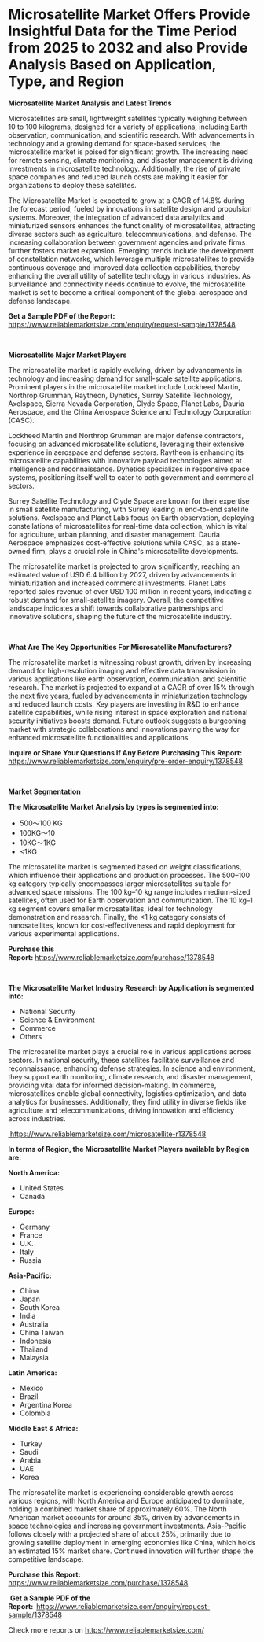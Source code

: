 <p><h1>Microsatellite Market Offers Provide Insightful Data for the Time Period from 2025 to 2032 and also Provide Analysis Based on Application, Type, and Region</h1></p><p><strong>Microsatellite Market Analysis and Latest Trends</strong></p>
<p><p>Microsatellites are small, lightweight satellites typically weighing between 10 to 100 kilograms, designed for a variety of applications, including Earth observation, communication, and scientific research. With advancements in technology and a growing demand for space-based services, the microsatellite market is poised for significant growth. The increasing need for remote sensing, climate monitoring, and disaster management is driving investments in microsatellite technology. Additionally, the rise of private space companies and reduced launch costs are making it easier for organizations to deploy these satellites.</p><p>The Microsatellite Market is expected to grow at a CAGR of 14.8% during the forecast period, fueled by innovations in satellite design and propulsion systems. Moreover, the integration of advanced data analytics and miniaturized sensors enhances the functionality of microsatellites, attracting diverse sectors such as agriculture, telecommunications, and defense. The increasing collaboration between government agencies and private firms further fosters market expansion. Emerging trends include the development of constellation networks, which leverage multiple microsatellites to provide continuous coverage and improved data collection capabilities, thereby enhancing the overall utility of satellite technology in various industries. As surveillance and connectivity needs continue to evolve, the microsatellite market is set to become a critical component of the global aerospace and defense landscape.</p></p>
<p><strong>Get a Sample PDF of the Report:&nbsp;</strong> <a href="https://www.reliablemarketsize.com/enquiry/request-sample/1378548?utm_campaign=1884&utm_medium=2&utm_source=Github&utm_content=ia&utm_term=23022025&utm_id=microsatellite">https://www.reliablemarketsize.com/enquiry/request-sample/1378548</a></p>
<p>&nbsp;</p>
<p><strong>Microsatellite Major Market Players</strong></p>
<p><p>The microsatellite market is rapidly evolving, driven by advancements in technology and increasing demand for small-scale satellite applications. Prominent players in the microsatellite market include Lockheed Martin, Northrop Grumman, Raytheon, Dynetics, Surrey Satellite Technology, Axelspace, Sierra Nevada Corporation, Clyde Space, Planet Labs, Dauria Aerospace, and the China Aerospace Science and Technology Corporation (CASC). </p><p>Lockheed Martin and Northrop Grumman are major defense contractors, focusing on advanced microsatellite solutions, leveraging their extensive experience in aerospace and defense sectors. Raytheon is enhancing its microsatellite capabilities with innovative payload technologies aimed at intelligence and reconnaissance. Dynetics specializes in responsive space systems, positioning itself well to cater to both government and commercial sectors.</p><p>Surrey Satellite Technology and Clyde Space are known for their expertise in small satellite manufacturing, with Surrey leading in end-to-end satellite solutions. Axelspace and Planet Labs focus on Earth observation, deploying constellations of microsatellites for real-time data collection, which is vital for agriculture, urban planning, and disaster management. Dauria Aerospace emphasizes cost-effective solutions while CASC, as a state-owned firm, plays a crucial role in China's microsatellite developments.</p><p>The microsatellite market is projected to grow significantly, reaching an estimated value of USD 6.4 billion by 2027, driven by advancements in miniaturization and increased commercial investments. Planet Labs reported sales revenue of over USD 100 million in recent years, indicating a robust demand for small-satellite imagery. Overall, the competitive landscape indicates a shift towards collaborative partnerships and innovative solutions, shaping the future of the microsatellite industry.</p></p>
<p>&nbsp;</p>
<p><strong>What Are The Key Opportunities For Microsatellite Manufacturers?</strong></p>
<p><p>The microsatellite market is witnessing robust growth, driven by increasing demand for high-resolution imaging and effective data transmission in various applications like earth observation, communication, and scientific research. The market is projected to expand at a CAGR of over 15% through the next five years, fueled by advancements in miniaturization technology and reduced launch costs. Key players are investing in R&D to enhance satellite capabilities, while rising interest in space exploration and national security initiatives boosts demand. Future outlook suggests a burgeoning market with strategic collaborations and innovations paving the way for enhanced microsatellite functionalities and applications.</p></p>
<p><strong>Inquire or Share Your Questions If Any Before Purchasing This Report:</strong> <a href="https://www.reliablemarketsize.com/enquiry/pre-order-enquiry/1378548?utm_campaign=1884&utm_medium=2&utm_source=Github&utm_content=ia&utm_term=23022025&utm_id=microsatellite">https://www.reliablemarketsize.com/enquiry/pre-order-enquiry/1378548</a></p>
<p>&nbsp;</p>
<p><strong>Market Segmentation</strong></p>
<p><strong>The Microsatellite Market Analysis by types is segmented into:</strong></p>
<p><ul><li>500～100 KG</li><li>100KG～10</li><li>10KG～1KG</li><li><1KG</li></ul></p>
<p><p>The microsatellite market is segmented based on weight classifications, which influence their applications and production processes. The 500–100 kg category typically encompasses larger microsatellites suitable for advanced space missions. The 100 kg–10 kg range includes medium-sized satellites, often used for Earth observation and communication. The 10 kg–1 kg segment covers smaller microsatellites, ideal for technology demonstration and research. Finally, the <1 kg category consists of nanosatellites, known for cost-effectiveness and rapid deployment for various experimental applications.</p></p>
<p><strong>Purchase this Report:&nbsp;</strong><a href="https://www.reliablemarketsize.com/purchase/1378548?utm_campaign=1884&utm_medium=2&utm_source=Github&utm_content=ia&utm_term=23022025&utm_id=microsatellite">https://www.reliablemarketsize.com/purchase/1378548</a></p>
<p>&nbsp;</p>
<p><strong>The Microsatellite Market Industry Research by Application is segmented into:</strong></p>
<p><ul><li>National Security</li><li>Science & Environment</li><li>Commerce</li><li>Others</li></ul></p>
<p><p>The microsatellite market plays a crucial role in various applications across sectors. In national security, these satellites facilitate surveillance and reconnaissance, enhancing defense strategies. In science and environment, they support earth monitoring, climate research, and disaster management, providing vital data for informed decision-making. In commerce, microsatellites enable global connectivity, logistics optimization, and data analytics for businesses. Additionally, they find utility in diverse fields like agriculture and telecommunications, driving innovation and efficiency across industries.</p></p>
<p><a href="https://www.reliablemarketsize.com/microsatellite-r1378548?utm_campaign=1884&utm_medium=2&utm_source=Github&utm_content=ia&utm_term=23022025&utm_id=microsatellite">&nbsp;https://www.reliablemarketsize.com/microsatellite-r1378548</a></p>
<p><strong>In terms of Region, the Microsatellite Market Players available by Region are:</strong></p>
<p>
    <p> <strong> North America: </strong>
        <ul>
            <li>United States</li>
            <li>Canada</li>
        </ul>
        </p> 
    <p> <strong> Europe: </strong>
        <ul>
            <li>Germany</li>
            <li>France</li>
            <li>U.K.</li>
            <li>Italy</li>
            <li>Russia</li>
        </ul>
        </p> 
    <p> <strong> Asia-Pacific: </strong>
        <ul>
            <li>China</li>
            <li>Japan</li>
            <li>South Korea</li>
            <li>India</li>
            <li>Australia</li>
            <li>China Taiwan</li>
            <li>Indonesia</li>
            <li>Thailand</li>
            <li>Malaysia</li>
        </ul>
        </p> 
    <p> <strong> Latin America: </strong>
        <ul>
            <li>Mexico</li>
            <li>Brazil</li>
            <li>Argentina Korea</li>
            <li>Colombia</li>
        </ul>
        </p> 
    <p> <strong> Middle East & Africa: </strong>
        <ul>
            <li>Turkey</li>
            <li>Saudi</li>
            <li>Arabia</li>
            <li>UAE</li>
            <li>Korea</li>
        </ul>
    </p>
    </p>
<p><p>The microsatellite market is experiencing considerable growth across various regions, with North America and Europe anticipated to dominate, holding a combined market share of approximately 60%. The North American market accounts for around 35%, driven by advancements in space technologies and increasing government investments. Asia-Pacific follows closely with a projected share of about 25%, primarily due to growing satellite deployment in emerging economies like China, which holds an estimated 15% market share. Continued innovation will further shape the competitive landscape.</p></p>
<p><strong>Purchase this Report: </strong><a href="https://www.reliablemarketsize.com/purchase/1378548?utm_campaign=1884&utm_medium=2&utm_source=Github&utm_content=ia&utm_term=23022025&utm_id=microsatellite">https://www.reliablemarketsize.com/purchase/1378548</a></p>
<p>&nbsp;<strong>Get a Sample PDF of the Report:&nbsp;&nbsp;</strong><a href="https://www.reliablemarketsize.com/enquiry/request-sample/1378548?utm_campaign=1884&utm_medium=2&utm_source=Github&utm_content=ia&utm_term=23022025&utm_id=microsatellite">https://www.reliablemarketsize.com/enquiry/request-sample/1378548</a></p>
<p><strong></strong></p>
<p>Check more reports on <a href="https://www.reliablemarketsize.com/?utm_campaign=1884&utm_medium=2&utm_source=Github&utm_content=ia&utm_term=23022025&utm_id=microsatellite">https://www.reliablemarketsize.com/</a></p>